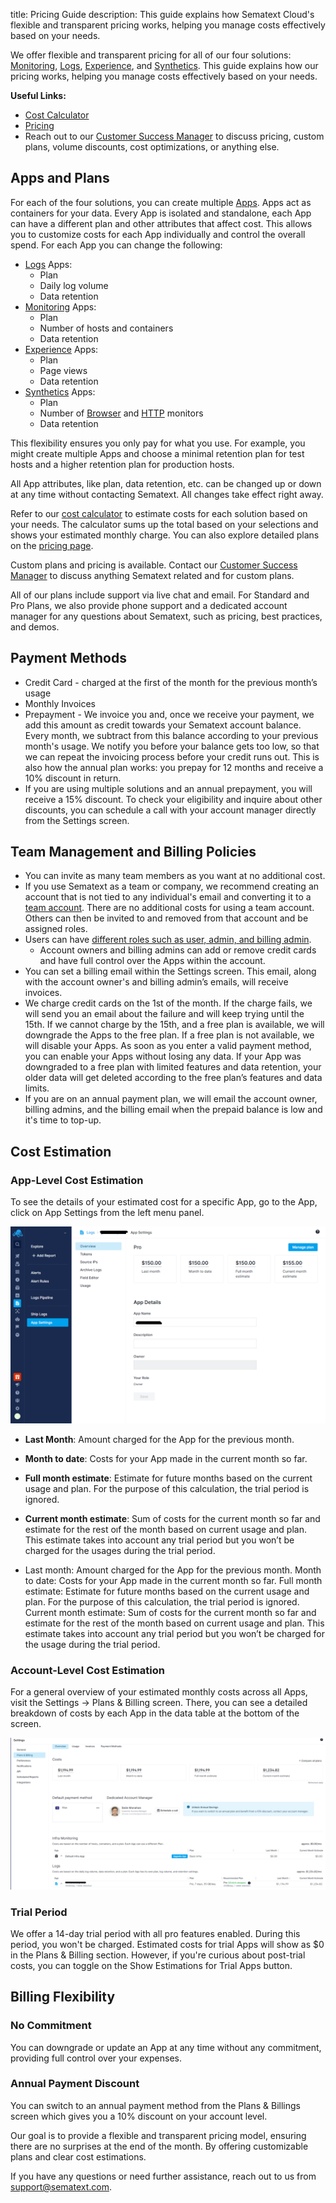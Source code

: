 title: Pricing Guide
description: This guide explains how Sematext Cloud's flexible and transparent pricing works, helping you manage costs effectively based on your needs.

We offer flexible and transparent pricing for all of our four solutions: [Monitoring](https://sematext.com/docs/monitoring/), [Logs](https://sematext.com/docs/logs/), [Experience](https://sematext.com/docs/experience/), and [Synthetics](https://sematext.com/docs/synthetics/). This guide explains how our pricing works, helping you manage costs effectively based on your needs.

**Useful Links:**
- [Cost Calculator](https://sematext.com/cost-calculator/)
- [Pricing](https://sematext.com/pricing/)
- Reach out to our [Customer Success Manager](https://meetings.hubspot.com/sean-monahan) to discuss pricing, custom plans, volume discounts, cost optimizations, or anything else.


## Apps and Plans

For each of the four solutions, you can create multiple [Apps](https://sematext.com/docs/guide/app-guide/). Apps act as containers for your data. Every App is isolated and standalone, each App can have a different plan and other attributes that affect cost. This allows you to customize costs for each App individually and control the overall spend. For each App you can change the following:


- [Logs](https://sematext.com/pricing/#logs) Apps: 
  - Plan
  - Daily log volume
  - Data retention
- [Monitoring](https://sematext.com/pricing/#infrastructure) Apps: 
  - Plan
  - Number of hosts and containers
  - Data retention 
- [Experience](https://sematext.com/pricing/#experience) Apps: 
  - Plan
  - Page views
  - Data retention
- [Synthetics](https://sematext.com/pricing/#synthetics) Apps: 
  - Plan
  - Number of [Browser](https://sematext.com/docs/synthetics/browser-monitor/) and [HTTP](https://sematext.com/docs/synthetics/http-monitor/) monitors
  - Data retention
  
This flexibility ensures you only pay for what you use. For example, you might create multiple Apps and choose a minimal retention plan for test hosts and a higher retention plan for production hosts.

All App attributes, like plan, data retention, etc. can be changed up or down at any time without contacting Sematext. All changes take effect right away.

Refer to our [cost calculator](https://sematext.com/cost-calculator/) to estimate costs for each solution based on your needs. The calculator sums up the total based on your selections and shows your estimated monthly charge. You can also explore detailed plans on the [pricing page](https://sematext.com/pricing/).

Custom plans and pricing is available. Contact our [Customer Success Manager](https://meetings.hubspot.com/sean-monahan?uuid=4265218b-524a-4ca7-8ec7-2ba4ea120a0f) to discuss anything Sematext related and for custom plans.

All of our plans include support via live chat and email. For Standard and Pro Plans, we also provide phone support and a dedicated account manager for any questions about Sematext, such as pricing, best practices, and demos.

## Payment Methods

- Credit Card - charged at the first of the month for the previous month’s usage
- Monthly Invoices
- Prepayment - We invoice you and, once we receive your payment, we add this amount as credit towards your Sematext account balance. Every month, we subtract from this balance according to your previous month's usage. We notify you before your balance gets too low, so that we can repeat the invoicing process before your credit runs out. This is also how the annual plan works: you prepay for 12 months and receive a 10% discount in return.
- If you are using multiple solutions and an annual prepayment, you will receive a 15% discount. To check your eligibility and inquire about other discounts, you can schedule a call with your account manager directly from the Settings screen.

## Team Management and Billing Policies

- You can invite as many team members as you want at no additional cost.
- If you use Sematext as a team or company, we recommend creating an account that is not tied to any individual's email and converting it to a [team account](https://sematext.com/docs/team/#team-account). There are no additional costs for using a team account. Others can then be invited to and removed from that account and be assigned roles.
- Users can have [different roles such as user, admin, and billing admin](https://sematext.com/docs/team/).
  - Account owners and billing admins can add or remove credit cards and have full control over the Apps within the account.
- You can set a billing email within the Settings screen. This email, along with the account owner's and billing admin’s emails, will receive invoices.
- We charge credit cards on the 1st of the month. If the charge fails, we will send you an email about the failure and will keep trying until the 15th. If we cannot charge by the 15th, and a free plan is available, we will downgrade the Apps to the free plan. If a free plan is not available, we will disable your Apps. As soon as you enter a valid payment method, you can enable your Apps without losing any data. If your App was downgraded to a free plan with limited features and data retention, your older data will get deleted according to the free plan’s features and data limits.
- If you are on an annual payment plan, we will email the account owner, billing admins, and the billing email when the prepaid balance is low and it's time to top-up.

## Cost Estimation

### App-Level Cost Estimation

To see the details of your estimated cost for a specific App, go to the App, click on App Settings from the left menu panel. 

![Sematext Cloud App Settings - Cost Estimations](../images/guide/pricing/app-settings-cost-estimations.png) 

- **Last Month**: Amount charged for the App for the previous month.
- **Month to date**: Costs for your App made in the current month so far.
- **Full month estimate**: Estimate for future months based on the current usage and plan. For the purpose of this calculation, the trial period is ignored.
- **Current month estimate**: Sum of costs for the current month so far and estimate for the rest oıf the month based on current usage and plan. This estimate takes into account any trial period but you won’t be charged for the usages during the trial period.

- Last month: Amount charged for the App for the previous month.
Month to date: Costs for your App made in the current month so far.
Full month estimate: Estimate for future months based on the current usage and plan. For the purpose of this calculation, the trial period is ignored.
Current month estimate: Sum of costs for the current month so far and estimate for the rest of the month based on current usage and plan. This estimate takes into account any trial period but you won’t be charged for the usage during the trial period.


### Account-Level Cost Estimation

For a general overview of your estimated monthly costs across all Apps, visit the Settings → Plans & Billing screen. There, you can see a detailed breakdown of costs by each App in the data table at the bottom of the screen.

![Plans & Billing](../images/guide/pricing/plans-billing.png) 

### Trial Period

We offer a 14-day trial period with all pro features enabled. During this period, you won't be charged. Estimated costs for trial Apps will show as $0 in the Plans & Billing section. However, if you're curious about post-trial costs, you can toggle on the Show Estimations for Trial Apps button.

## Billing Flexibility

### No Commitment

You can downgrade or update an App at any time without any commitment, providing full control over your expenses.

### Annual Payment Discount

You can switch to an annual payment method from the Plans & Billings screen which gives you a 10% discount on your account level.

Our goal is to provide a flexible and transparent pricing model, ensuring there are no surprises at the end of the month. By offering customizable plans and clear cost estimations.

If you have any questions or need further assistance, reach out to us from support@sematext.com.
